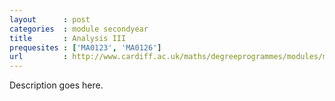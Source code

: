 ```yaml
---
layout      : post
categories  : module secondyear
title       : Analysis III
prequesites : ['MA0123', 'MA0126']
url         : http://www.cardiff.ac.uk/maths/degreeprogrammes/modules/ma0221.html
---
```


Description goes here.

